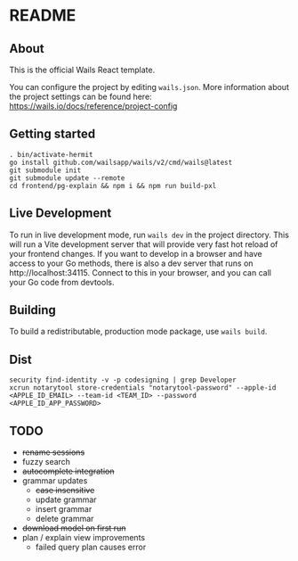 # README

## About

This is the official Wails React template.

You can configure the project by editing `wails.json`. More information about the project settings can be found
here: https://wails.io/docs/reference/project-config

## Getting started

```
. bin/activate-hermit
go install github.com/wailsapp/wails/v2/cmd/wails@latest
git submodule init
git submodule update --remote
cd frontend/pg-explain && npm i && npm run build-pxl
```

## Live Development

To run in live development mode, run `wails dev` in the project directory. This will run a Vite development
server that will provide very fast hot reload of your frontend changes. If you want to develop in a browser
and have access to your Go methods, there is also a dev server that runs on http://localhost:34115. Connect
to this in your browser, and you can call your Go code from devtools.

## Building

To build a redistributable, production mode package, use `wails build`.

## Dist

```
security find-identity -v -p codesigning | grep Developer
xcrun notarytool store-credentials "notarytool-password" --apple-id <APPLE_ID_EMAIL> --team-id <TEAM_ID> --password <APPLE_ID_APP_PASSWORD>
```

## TODO
- <s>rename sessions</s>
- fuzzy search
- <s>autocomplete integration</s>
- grammar updates
  - <s>case insensitive</s>
  - update grammar
  - insert grammar
  - delete grammar
- <s>download model on first run</s>
- plan / explain view improvements
  - failed query plan causes error